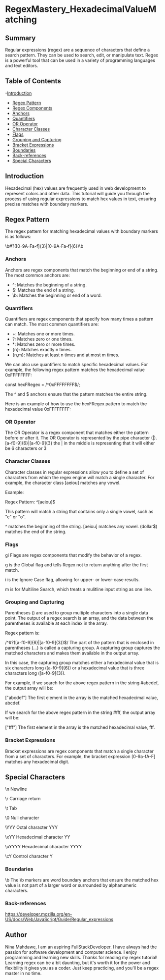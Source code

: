 # RegexMastery_HexadecimalValueMatching

## Summary

Regular expressions (regex) are a sequence of characters that define a search pattern. They can be used to search, edit, or manipulate text. Regex is a powerful tool that can be used in a variety of programming languages and text editors.

## Table of Contents

-[Introduction](#introduction)

- [Regex Pattern](#RegexPattern)
- [Regex Components](#RegexComponents)
- [Anchors](#anchors)
- [Quantifiers](#quantifiers)
- [OR Operator](#or-operator)
- [Character Classes](#character-classes)
- [Flags](#flags)
- [Grouping and Capturing](#grouping-and-capturing)
- [Bracket Expressions](#bracket-expressions)
- [Boundaries](#boundaries)
- [Back-references](#back-references)
- [Special Characters](#specialCharacters)

## Introduction

Hexadecimal (hex) values are frequently used in web development to represent colors and other data. This tutorial will guide you through the process of using regular expressions to match hex values in text, ensuring precise matches with boundary markers.

## Regex Pattern

The regex pattern for matching hexadecimal values with boundary markers is as follows:

\b#?([0-9A-Fa-f]{3}|[0-9A-Fa-f]{6})\b

### Anchors

Anchors are regex components that match the beginning or end of a string. The most common anchors are:

- ^: Matches the beginning of a string.
- $: Matches the end of a string.
- \b: Matches the beginning or end of a word.

### Quantifiers

Quantifiers are regex components that specify how many times a pattern can match. The most common quantifiers are:

- +: Matches one or more times.
- ?: Matches zero or one times.
- \*: Matches zero or more times.
- {n}: Matches exactly n times.
- {n,m}: Matches at least n times and at most m times.

We can also use quantifiers to match specific hexadecimal values. For example, the following regex pattern matches the hexadecimal value 0xFFFFFFFF:

const hexFRegex = /^0xFFFFFFFF$/;

The ^ and $ anchors ensure that the pattern matches the entire string.

Here is an example of how to use the hexFRegex pattern to match the hexadecimal value 0xFFFFFFFF:

### OR Operator

The OR Operator is a regex component that matches either the pattern before or after it. The OR Operator is represented by the pipe character (|).
[a-f0-9]{6}|[a-f0-9]{3} the | in the middle is representing that it will either be 6 characters or 3

### Character Classes

Character classes in regular expressions allow you to define a set of characters from which the regex engine will match a single character. For example, the character class [aeiou] matches any vowel.

Example:

Regex Pattern: ^[aeiou]$

This pattern will match a string that contains only a single vowel, such as "e" or "o".

^ matches the beginning of the string.
[aeiou] matches any vowel.
(dollar$) matches the end of the string.

### Flags

gi
Flags are regex components that modify the behavior of a regex.

g is the Global flag and tells Regex not to return anything after the first match.

i is the Ignore Case flag, allowing for upper- or lower-case results.

m is for Multiline Search, which treats a mulitline input string as one line.

### Grouping and Capturing

Parentheses () are used to group multiple characters into a single data point. The output of a regex search is an array, and the data between the parentheses is available at each index in the array.

Regex pattern is:

/^#?([a-f0-9]{6}|[a-f0-9]{3})$/
The part of the pattern that is enclosed in parentheses (...) is called a capturing group. A capturing group captures the matched characters and makes them available in the output array.

In this case, the capturing group matches either a hexadecimal value that is six characters long ([a-f0-9]{6}) or a hexadecimal value that is three characters long ([a-f0-9]{3}).

For example, if we search for the above regex pattern in the string #abcdef, the output array will be:

["abcdef"]
The first element in the array is the matched hexadecimal value, abcdef.

If we search for the above regex pattern in the string #fff, the output array will be:

["fff"]
The first element in the array is the matched hexadecimal value, fff.

### Bracket Expressions

Bracket expressions are regex components that match a single character from a set of characters. For example, the bracket expression [0-9a-fA-F] matches any hexadecimal digit.

## Special Characters

\n Newline

\r Carriage return

\t Tab

\0 Null character

\YYY Octal character YYY

\xYY Hexadecimal character YY

\uYYYY Hexadecimal character YYYY

\cY Control character Y

### Boundaries

\b
The \b markers are word boundary anchors that ensure the matched hex value is not part of a larger word or surrounded by alphanumeric characters.

### Back-references

https://developer.mozilla.org/en-US/docs/Web/JavaScript/Guide/Regular_expressions

## Author

Nina Mahdawe, I am an aspiring FullStackDeveloper. I have always had the passion for software development and computer science. I enjoy programming and learning new skills.
Thanks for reading my regex tutorial! Learning regex can be a bit daunting, but it's worth it for the power and flexibility it gives you as a coder. Just keep practicing, and you'll be a regex master in no time.
